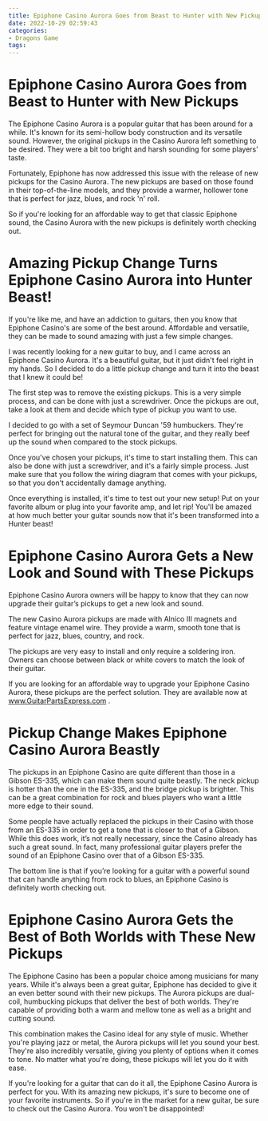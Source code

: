 ```yaml
---
title: Epiphone Casino Aurora Goes from Beast to Hunter with New Pickups
date: 2022-10-29 02:59:43
categories:
- Dragons Game
tags:
---
```



#  Epiphone Casino Aurora Goes from Beast to Hunter with New Pickups

The Epiphone Casino Aurora is a popular guitar that has been around for a while. It's known for its semi-hollow body construction and its versatile sound. However, the original pickups in the Casino Aurora left something to be desired. They were a bit too bright and harsh sounding for some players' taste.

Fortunately, Epiphone has now addressed this issue with the release of new pickups for the Casino Aurora. The new pickups are based on those found in their top-of-the-line models, and they provide a warmer, hollower tone that is perfect for jazz, blues, and rock 'n' roll.

So if you're looking for an affordable way to get that classic Epiphone sound, the Casino Aurora with the new pickups is definitely worth checking out.

#  Amazing Pickup Change Turns Epiphone Casino Aurora into Hunter Beast!

If you're like me, and have an addiction to guitars, then you know that Epiphone Casino's are some of the best around. Affordable and versatile, they can be made to sound amazing with just a few simple changes.

I was recently looking for a new guitar to buy, and I came across an Epiphone Casino Aurora. It's a beautiful guitar, but it just didn't feel right in my hands. So I decided to do a little pickup change and turn it into the beast that I knew it could be!

The first step was to remove the existing pickups. This is a very simple process, and can be done with just a screwdriver. Once the pickups are out, take a look at them and decide which type of pickup you want to use.

I decided to go with a set of Seymour Duncan '59 humbuckers. They're perfect for bringing out the natural tone of the guitar, and they really beef up the sound when compared to the stock pickups.

Once you've chosen your pickups, it's time to start installing them. This can also be done with just a screwdriver, and it's a fairly simple process. Just make sure that you follow the wiring diagram that comes with your pickups, so that you don't accidentally damage anything.

Once everything is installed, it's time to test out your new setup! Put on your favorite album or plug into your favorite amp, and let rip! You'll be amazed at how much better your guitar sounds now that it's been transformed into a Hunter beast!

#  Epiphone Casino Aurora Gets a New Look and Sound with These Pickups

Epiphone Casino Aurora owners will be happy to know that they can now upgrade their guitar’s pickups to get a new look and sound.

The new Casino Aurora pickups are made with Alnico III magnets and feature vintage enamel wire. They provide a warm, smooth tone that is perfect for jazz, blues, country, and rock.

The pickups are very easy to install and only require a soldering iron. Owners can choose between black or white covers to match the look of their guitar.

If you are looking for an affordable way to upgrade your Epiphone Casino Aurora, these pickups are the perfect solution. They are available now at www.GuitarPartsExpress.com .

#  Pickup Change Makes Epiphone Casino Aurora Beastly

The pickups in an Epiphone Casino are quite different than those in a Gibson ES-335, which can make them sound quite beastly. The neck pickup is hotter than the one in the ES-335, and the bridge pickup is brighter. This can be a great combination for rock and blues players who want a little more edge to their sound.

Some people have actually replaced the pickups in their Casino with those from an ES-335 in order to get a tone that is closer to that of a Gibson. While this does work, it’s not really necessary, since the Casino already has such a great sound. In fact, many professional guitar players prefer the sound of an Epiphone Casino over that of a Gibson ES-335.

The bottom line is that if you’re looking for a guitar with a powerful sound that can handle anything from rock to blues, an Epiphone Casino is definitely worth checking out.

#  Epiphone Casino Aurora Gets the Best of Both Worlds with These New Pickups

The Epiphone Casino has been a popular choice among musicians for many years. While it's always been a great guitar, Epiphone has decided to give it an even better sound with their new pickups. The Aurora pickups are dual-coil, humbucking pickups that deliver the best of both worlds. They're capable of providing both a warm and mellow tone as well as a bright and cutting sound.

This combination makes the Casino ideal for any style of music. Whether you're playing jazz or metal, the Aurora pickups will let you sound your best. They're also incredibly versatile, giving you plenty of options when it comes to tone. No matter what you're doing, these pickups will let you do it with ease.

If you're looking for a guitar that can do it all, the Epiphone Casino Aurora is perfect for you. With its amazing new pickups, it's sure to become one of your favorite instruments. So if you're in the market for a new guitar, be sure to check out the Casino Aurora. You won't be disappointed!